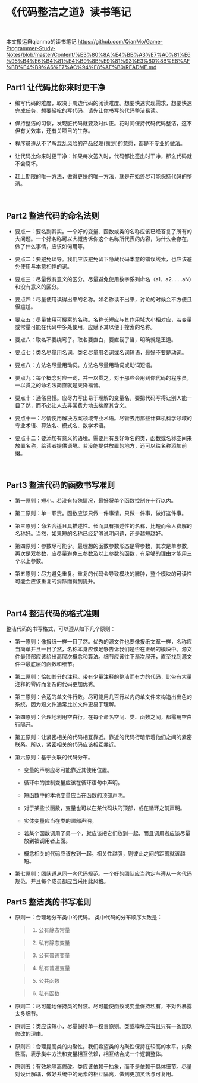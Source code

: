 # 《代码整洁之道》读书笔记
<br>

本文搬运自qianmo的读书笔记 https://github.com/QianMo/Game-Programmer-Study-Notes/blob/master/Content/%E3%80%8A%E4%BB%A3%E7%A0%81%E6%95%B4%E6%B4%81%E4%B9%8B%E9%81%93%E3%80%8B%E8%AF%BB%E4%B9%A6%E7%AC%94%E8%AE%B0/README.md

Part1 让代码比你来时更干净
--------------------------

- 编写代码的难度，取决于周边代码的阅读难度。想要快速实现需求，想要快速完成任务，想要轻松的写代码，请先让你书写的代码整洁易读。

- 保持整洁的习惯，发现脏代码就要及时纠正。花时间保持代码代码整洁，这不但有关效率，还有关项目的生存。


- 程序员遵从不了解混乱风险的产品经理(策划)的意愿，都是不专业的做法。

- 让代码比你来时更干净：如果每次签入时，代码都比签出时干净，那么代码就不会腐坏。


- 赶上期限的唯一方法，做得更快的唯一方法，就是在始终尽可能保持代码的整洁。

<br>

Part2 整洁代码的命名法则
------------------------

- 要点一：要名副其实。一个好的变量、函数或类的名称应该已经答复了所有的大问题。一个好名称可以大概告诉你这个名称所代表的内容，为什么会存在，做了什么事情，应该如何用等。

- 要点二：要避免误导。我们应该避免留下隐藏代码本意的错误线索，也应该避免使用与本意相悖的词。

- 要点三：尽量做有意义的区分。尽量避免使用数字系列命名（a1、a2…….aN）和没有意义的区分。

- 要点四：尽量使用读得出来的名称。如名称读不出来，讨论的时候会不方便且很尴尬。

- 要点五：尽量使用可搜索的名称。名称长短应与其作用域大小相对应，若变量或常量可能在代码中多处使用，应赋予其以便于搜索的名称。

- 要点六：取名不要绕弯子。取名要直白，要直截了当，明确就是王道。

- 要点七：类名尽量用名词。类名尽量用名词或名词短语，最好不要是动词。

- 要点八：方法名尽量用动词。方法名尽量用动词或动词短语。

- 要点九：每个概念对应一词，并一以贯之。对于那些会用到你代码的程序员，一以贯之的命名法简直就是天降福音。

- 要点十：通俗易懂。应尽力写出易于理解的变量名，要把代码写得让别人能一目了然，而不必让人去非常费力地去揣摩其含义。

- 要点十一：尽情使用解决方案领域专业术语。尽管去用那些计算机科学领域的专业术语、算法名、模式名、数学术语。

- 要点十二：要添加有意义的语境。需要用有良好命名的类，函数或名称空间来放置名称，给读者提供语境。若没能提供放置的地方，还可以给名称添加前缀。

<br>

Part3 整洁代码的函数书写准则
----------------------------

- 第一原则：短小。若没有特殊情况，最好将单个函数控制在十行以内。

- 第二原则：单一职责。函数应该只做一件事情。只做一件事，做好这件事。

- 第三原则：命名合适且具描述性。长而具有描述性的名称，比短而令人费解的名称好。当然，如果短的名称已经足够说明问题，还是越短越好。

- 第四原则：参数尽可能少。最理想的函数参数形态是零参数，其次是单参数，再次是双参数，应尽量避免三参数及以上参数的函数，有足够的理由才能用三个以上参数。

- 第五原则：尽力避免重复。重复的代码会导致模块的臃肿，整个模块的可读性可能会应该重复的消除而得到提升。

<br>

Part4 整洁代码的格式准则
------------------------

整洁代码的书写格式，可以遵从如下几个原则：

- 第一原则：像报纸一样一目了然。优秀的源文件也要像报纸文章一样，名称应当简单并且一目了然，名称本身应该足够告诉我们是否在正确的模块中。源文件最顶部应该给出高层次概念和算法。细节应该往下渐次展开，直至找到源文件中最底层的函数和细节。

- 第二原则：恰如其分的注释。带有少量注释的整洁而有力的代码，比带有大量注释的零碎而复杂的代码更加优秀。

- 第三原则：合适的单文件行数。尽可能用几百行以内的单文件来构造出出色的系统，因为短文件通常比长文件更易于理解。

- 第四原则：合理地利用空白行。在每个命名空间、类、函数之间，都需用空白行隔开。

- 第五原则：让紧密相关的代码相互靠近。靠近的代码行暗示着他们之间的紧密联系。所以，紧密相关的代码应该相互靠近。

- 第六原则：基于关联的代码分布。

    -   变量的声明应尽可能靠近其使用位置。
    
    -   循环中的控制变量应该在循环语句中声明。
    
    -   短函数中的本地变量应当在函数的顶部声明。
    
    -   对于某些长函数，变量也可以在某代码块的顶部，或在循环之前声明。
    
    -   实体变量应当在类的顶部声明。
    
    -   若某个函数调用了另一个，就应该把它们放到一起，而且调用者应该尽量放到被调用者上面。
    
    -   概念相关的代码应该放到一起。相关性越强，则彼此之间的距离就该越短。

- 第七原则：团队遵从同一套代码规范。一个好的团队应当约定与遵从一套代码规范，并且每个成员都应当采用此风格。


Part5 整洁类的书写准则
----------------------


- 原则一：合理地分布类中的代码。 类中代码的分布顺序大致是：

    >   1. 公有静态常量
    
    >   2. 私有静态变量
    
    >   3. 公有普通变量
    
    >   4. 私有普通变量
    
    >   5. 公共函数
    
    >   6. 私有函数

- 原则二：尽可能地保持类的封装。尽可能使函数或变量保持私有，不对外暴露太多细节。

- 原则三：类应该短小，尽量保持单一权责原则。类或模块应有且只有一条加以修改的理由。

- 原则四：合理提高类的内聚性。我们希望类的内聚性保持在较高的水平。内聚性高，表示类中方法和变量相互依赖，相互结合成一个逻辑整体。

- 原则五：有效地隔离修改。类应该依赖于抽象，而不是依赖于具体细节。尽量对设计解耦，做好系统中的元素的相互隔离，做到更加灵活与可复用。

